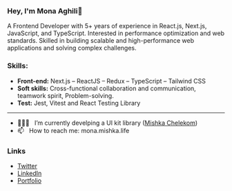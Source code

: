 ### Hey, I'm Mona Aghili👋

A Frontend Developer with 5+ years of experience in React.js, Next.js, JavaScript, and TypeScript. Interested in performance optimization and web standards. Skilled in building scalable and high-performance web applications and solving complex challenges.


### Skills:

-	**Front-end:** Next.js – ReactJS – Redux – TypeScript – Tailwind CSS
-	**Soft skills:** Cross-functional collaboration and communication, teamwork spirit, Problem-solving.
-	**Test:** Jest, Vitest and React Testing Library

---

 
- 👩🏻‍💻 &nbsp; I’m currently develping a UI kit library ([Mishka Chelekom](https://github.com/mishka-group/mishka_chelekom))
- 📫 &nbsp; How to reach me: mona.mishka.life

### Links

* [Twitter](https://x.com/MonaAghili)
* [LinkedIn](https://www.linkedin.com/in/monaaghili/)
* [Portfolio](https://mona.mishka.life)
